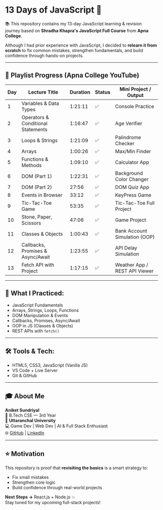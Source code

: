 # 13 Days of JavaScript 🚀

📚 This repository contains my 13-day JavaScript learning & revision journey based on **Shradha Khapra's JavaScript Full Course** from **Apna College**.

Although I had prior experience with JavaScript, I decided to **relearn it from scratch** to fix common mistakes, strengthen fundamentals, and build confidence through hands-on projects.

---

## 📅 Playlist Progress (Apna College YouTube)

| Day | Lecture Title                                      | Duration | Status | Mini Project / Output              |
|-----|----------------------------------------------------|----------|--------|------------------------------------|
| 1   | Variables & Data Types                             | 1:21:11  | ✅     | Console Practice                   |
| 2   | Operators & Conditional Statements                 | 1:16:47  | ✅     | Age Verifier                       |
| 3   | Loops & Strings                                    | 1:21:09  | ✅     | Palindrome Checker                 |
| 4   | Arrays                                             | 1:00:26  | ✅     | Max/Min Finder                     |
| 5   | Functions & Methods                                | 1:09:10  | ✅     | Calculator App                     |
| 6   | DOM (Part 1)                                       | 1:22:31  | ✅     | Background Color Changer           |
| 7   | DOM (Part 2)                                       | 27:56    | ✅     | DOM Quiz App                       |
| 8   | Events in Browser                                  | 33:12    | ✅     | KeyPress Game                      |
| 9   | Tic-Tac-Toe Game                                   | 53:35    | ✅     | Tic-Tac-Toe Full Project           |
| 10  | Stone, Paper, Scissors                             | 47:06    | ✅     | Game Project                       |
| 11  | Classes & Objects                                  | 1:00:43  | ✅     | Bank Account Simulation (OOP)      |
| 12  | Callbacks, Promises & Async/Await                  | 1:23:55  | ✅     | API Delay Simulation               |
| 13  | Fetch API with Project                             | 1:17:15  | ✅     | Weather App / REST API Viewer      |

---

## 🧠 What I Practiced:
- JavaScript Fundamentals
- Arrays, Strings, Loops, Functions
- DOM Manipulation & Events
- Callbacks, Promises, Async/Await
- OOP in JS (Classes & Objects)
- REST APIs with `fetch()`

---

## 🛠 Tools & Tech:
- HTML5, CSS3, JavaScript (Vanilla JS)
- VS Code + Live Server
- Git & GitHub

---

## 🎓 About Me

**Aniket Sundriyal**  
🧠 B.Tech CSE — 3rd Year  
🏫 **Uttaranchal University**  
💻 Game Dev | Web Dev | AI & Full Stack Enthusiast  
🌐 [GitHub](https://github.com/aniket-sundriyal) | [LinkedIn](#)

---

## ⭐️ Motivation
This repository is proof that **revisiting the basics** is a smart strategy to:
- Fix small mistakes
- Strengthen core logic
- Build confidence through real-world projects

**Next Steps →** React.js + Node.js 💥  
Stay tuned for my upcoming full-stack projects!

